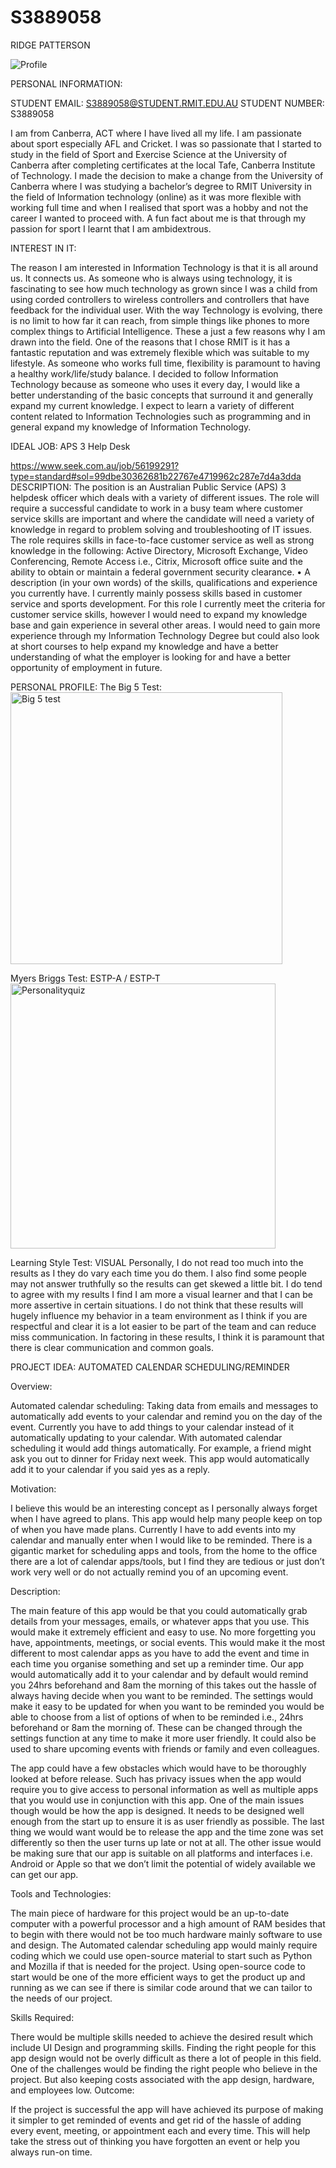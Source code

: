 # S3889058

RIDGE PATTERSON 

![Profile](https://user-images.githubusercontent.com/80724676/159151157-764b8a28-d5da-44c2-acac-666f74414a75.jpg)


PERSONAL INFORMATION: 

STUDENT EMAIL: S3889058@STUDENT.RMIT.EDU.AU 
STUDENT NUMBER: S3889058

I am from Canberra, ACT where I have lived all my life. I am passionate about sport especially AFL and Cricket. I was so passionate that I started to study in the field of Sport and Exercise Science at the University of Canberra after completing certificates at the local Tafe, Canberra Institute of Technology. I made the decision to make a change from the University of Canberra where I was studying a bachelor’s degree to RMIT University in the field of Information technology (online) as it was more flexible with working full time and when I realised that sport was a hobby and not the career I wanted to proceed with. A fun fact about me is that through my passion for sport I learnt that I am ambidextrous.



INTEREST IN IT:

The reason I am interested in Information Technology is that it is all around us. It connects us. As someone who is always using technology, it is fascinating to see how much technology as grown since I was a child from using corded controllers to wireless controllers and controllers that have feedback for the individual user. With the way Technology is evolving, there is no limit to how far it can reach, from simple things like phones to more complex things to Artificial Intelligence. These a just a few reasons why I am drawn into the field.
One of the reasons that I chose RMIT is it has a fantastic reputation and was extremely flexible which was suitable to my lifestyle. As someone who works full time, flexibility is paramount to having a healthy work/life/study balance. 
I decided to follow Information Technology because as someone who uses it every day, I would like a better understanding of the basic concepts that surround it and generally expand my current knowledge.
I expect to learn a variety of different content related to Information Technologies such as programming and in general expand my knowledge of Information Technology.

IDEAL JOB: APS 3 Help Desk 

https://www.seek.com.au/job/56199291?type=standard#sol=99dbe30362681b22767e4719962c287e7d4a3dda
DESCRIPTION: 
The position is an Australian Public Service (APS) 3 helpdesk officer which deals with a variety of different issues. The role will require a successful candidate to work in a busy team where customer service skills are important and where the candidate will need a variety of knowledge in regard to problem solving and troubleshooting of IT issues.
The role requires skills in face-to-face customer service as well as strong knowledge in the following: Active Directory, Microsoft Exchange, Video Conferencing, Remote Access i.e., Citrix, Microsoft office suite and the ability to obtain or maintain a federal government security clearance.
• A description (in your own words) of the skills, qualifications and experience you currently have. 
I currently mainly possess skills based in customer service and sports development.
For this role I currently meet the criteria for customer service skills, however I would need to expand my knowledge base and gain experience in several other areas. I would need to gain more experience through my Information Technology Degree but could also look at short courses to help expand my knowledge and have a better understanding of what the employer is looking for and have a better opportunity of employment in future.

PERSONAL PROFILE:
The Big 5 Test:
<img width="435" alt="Big 5 test" src="https://user-images.githubusercontent.com/80724676/159151052-793e1cc0-513e-43bb-905f-f0407c34c5ce.PNG">

Myers Briggs Test: ESTP-A / ESTP-T
<img width="424" alt="Personalityquiz" src="https://user-images.githubusercontent.com/80724676/159151044-aa78b810-a1c3-4499-a0c9-1e28a7c7b320.PNG">


Learning Style Test: VISUAL
Personally, I do not read too much into the results as I they do vary each time you do them. I also find some people may not answer truthfully so the results can get skewed a little bit. I do tend to agree with my results I find I am more a visual learner and that I can be more assertive in certain situations.
I do not think that these results will hugely influence my behavior in a team environment as I think if you are respectful and clear it is a lot easier to be part of the team and can reduce miss communication.
In factoring in these results, I think it is paramount that there is clear communication and common goals. 

PROJECT IDEA: AUTOMATED CALENDAR SCHEDULING/REMINDER

Overview:

Automated calendar scheduling: Taking data from emails and messages to automatically add events to your calendar and remind you on the day of the event. Currently you have to add things to your calendar instead of it automatically updating to your calendar. With automated calendar scheduling it would add things automatically. For example, a friend might ask you out to dinner for Friday next week. This app would automatically add it to your calendar if you said yes as a reply.

Motivation:

I believe this would be an interesting concept as I personally always forget when I have agreed to plans. This app would help many people keep on top of when you have made plans. Currently I have to add events into my calendar and manually enter when I would like to be reminded. There is a gigantic market for scheduling apps and tools, from the home to the office there are a lot of calendar apps/tools, but I find they are tedious or just don’t work very well or do not actually remind you of an upcoming event.

Description:

The main feature of this app would be that you could automatically grab details from your messages, emails, or whatever apps that you use. This would make it extremely efficient and easy to use. No more forgetting you have, appointments, meetings, or social events. This would make it the most different to most calendar apps as you have to add the event and time in each time you organise something and set up a reminder time. Our app would automatically add it to your calendar and by default would remind you 24hrs beforehand and 8am the morning of this takes out the hassle of always having decide when you want to be reminded. The settings would make it easy to be updated for when you want to be reminded you would be able to choose from a list of options of when to be reminded i.e., 24hrs beforehand or 8am the morning of. These can be changed through the settings function at any time to make it more user friendly. It could also be used to share upcoming events with friends or family and even colleagues. 

The app could have a few obstacles which would have to be thoroughly looked at before release. Such has privacy issues when the app would require you to give access to personal information as well as multiple apps that you would use in conjunction with this app. One of the main issues though would be how the app is designed. It needs to be designed well enough from the start up to ensure it is as user friendly as possible. The last thing we would want would be to release the app and the time zone was set differently so then the user turns up late or not at all. The other issue would be making sure that our app is suitable on all platforms and interfaces i.e. Android or Apple so that we don’t limit the potential of widely available we can get our app.

Tools and Technologies:

The main piece of hardware for this project would be an up-to-date computer with a powerful processor and a high amount of RAM besides that to begin with there would not be too much hardware mainly software to use and design. The Automated calendar scheduling app would mainly require coding which we could use open-source material to start such as Python and Mozilla if that is needed for the project. Using open-source code to start would be one of the more efficient ways to get the product up and running as we can see if there is similar code around that we can tailor to the needs of our project.

Skills Required:

There would be multiple skills needed to achieve the desired result which include UI Design and programming skills. Finding the right people for this app design would not be overly difficult as there a lot of people in this field. One of the challenges would be finding the right people who believe in the project. But also keeping costs associated with the app design, hardware, and employees low.
Outcome:

If the project is successful the app will have achieved its purpose of making it simpler to get reminded of events and get rid of the hassle of adding every event, meeting, or appointment each and every time. This will help take the stress out of thinking you have forgotten an event or help you always run-on time.
